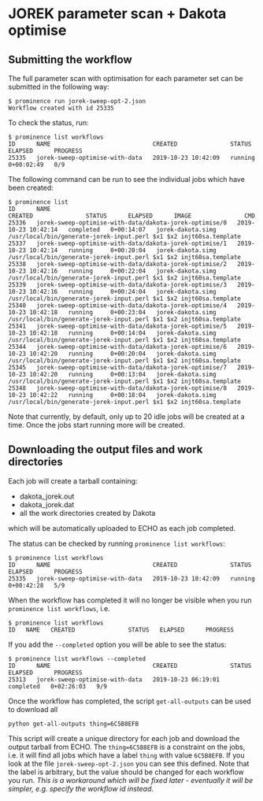 # JOREK parameter scan + Dakota optimise

## Submitting the workflow
The full parameter scan with optimisation for each parameter set can be submitted in the following way:
```
$ prominence run jorek-sweep-opt-2.json
Workflow created with id 25335
```
To check the status, run:
```
$ prominence list workflows
ID      NAME                             CREATED               STATUS    ELAPSED      PROGRESS
25335   jorek-sweep-optimise-with-data   2019-10-23 10:42:09   running   0+00:02:49   0/9
```
The following command can be run to see the individual jobs which have been created:
```
$ prominence list
ID      NAME                                                     CREATED               STATUS      ELAPSED      IMAGE               CMD                                                               
25336   jorek-sweep-optimise-with-data/dakota-jorek-optimise/0   2019-10-23 10:42:14   completed   0+00:14:07   jorek-dakota.simg   /usr/local/bin/generate-jorek-input.perl $x1 $x2 injt60sa.template
25337   jorek-sweep-optimise-with-data/dakota-jorek-optimise/1   2019-10-23 10:42:14   running     0+00:20:04   jorek-dakota.simg   /usr/local/bin/generate-jorek-input.perl $x1 $x2 injt60sa.template
25338   jorek-sweep-optimise-with-data/dakota-jorek-optimise/2   2019-10-23 10:42:16   running     0+00:22:04   jorek-dakota.simg   /usr/local/bin/generate-jorek-input.perl $x1 $x2 injt60sa.template
25339   jorek-sweep-optimise-with-data/dakota-jorek-optimise/3   2019-10-23 10:42:16   running     0+00:24:04   jorek-dakota.simg   /usr/local/bin/generate-jorek-input.perl $x1 $x2 injt60sa.template
25340   jorek-sweep-optimise-with-data/dakota-jorek-optimise/4   2019-10-23 10:42:18   running     0+00:23:04   jorek-dakota.simg   /usr/local/bin/generate-jorek-input.perl $x1 $x2 injt60sa.template
25341   jorek-sweep-optimise-with-data/dakota-jorek-optimise/5   2019-10-23 10:42:18   running     0+00:14:04   jorek-dakota.simg   /usr/local/bin/generate-jorek-input.perl $x1 $x2 injt60sa.template
25344   jorek-sweep-optimise-with-data/dakota-jorek-optimise/6   2019-10-23 10:42:20   running     0+00:20:04   jorek-dakota.simg   /usr/local/bin/generate-jorek-input.perl $x1 $x2 injt60sa.template
25345   jorek-sweep-optimise-with-data/dakota-jorek-optimise/7   2019-10-23 10:42:20   running     0+00:13:04   jorek-dakota.simg   /usr/local/bin/generate-jorek-input.perl $x1 $x2 injt60sa.template
25348   jorek-sweep-optimise-with-data/dakota-jorek-optimise/8   2019-10-23 10:42:22   running     0+00:18:04   jorek-dakota.simg   /usr/local/bin/generate-jorek-input.perl $x1 $x2 injt60sa.template
```
Note that currently, by default, only up to 20 idle jobs will be created at a time. Once the jobs start running more will be created.

## Downloading the output files and work directories
Each job will create a tarball containing:
* dakota_jorek.out
* dakota_jorek.dat
* all the work directories created by Dakota

which will be automatically uploaded to ECHO as each job completed.

The status can be checked by running `prominence list workflows`:
```
$ prominence list workflows
ID      NAME                             CREATED               STATUS    ELAPSED      PROGRESS
25335   jorek-sweep-optimise-with-data   2019-10-23 10:42:09   running   0+00:42:28   5/9
```
When the workflow has completed it will no longer be visible when you run `prominence list workflows`, i.e.
```
$ prominence list workflows
ID   NAME   CREATED               STATUS   ELAPSED      PROGRESS
```
If you add the `--completed` option you will be able to see the status:
```
$ prominence list workflows --completed
ID      NAME                             CREATED               STATUS      ELAPSED      PROGRESS
25313   jorek-sweep-optimise-with-data   2019-10-23 06:19:01   completed   0+02:26:03   9/9
```

Once the workflow has completed, the script `get-all-outputs` can be used to download all
```
python get-all-outputs thing=6C5B8EFB
```
This script will create a unique directory for each job and download the output tarball from ECHO. The `thing=6C5B8EFB` is a constraint on the jobs, i.e. it will find all jobs which have a label `thing` with value `6C5B8EFB`. If you look at the file `jorek-sweep-opt-2.json` you can see this defined. Note that the label is arbitrary, but the value should be changed for each workflow you run. *This is a workaround which will be fixed later - eventually it will be simpler, e.g. specify the workflow id instead*.


